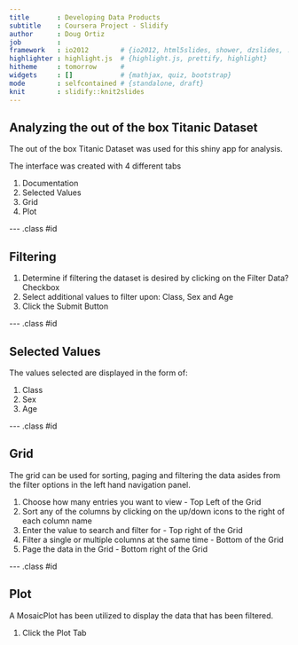 ```yaml
---
title       : Developing Data Products
subtitle    : Coursera Project - Slidify
author      : Doug Ortiz
job         : 
framework   : io2012        # {io2012, html5slides, shower, dzslides, ...}
highlighter : highlight.js  # {highlight.js, prettify, highlight}
hitheme     : tomorrow      # 
widgets     : []            # {mathjax, quiz, bootstrap}
mode        : selfcontained # {standalone, draft}
knit        : slidify::knit2slides
---
```


## Analyzing the out of the box Titanic Dataset

The out of the box Titanic Dataset was used for this shiny app for analysis.

The interface was created with 4 different tabs

1. Documentation
2. Selected Values
3. Grid
4. Plot

--- .class #id 

## Filtering

1. Determine if filtering the dataset is desired by clicking on the Filter Data? Checkbox
2. Select additional values to filter upon: Class, Sex and Age
3. Click the Submit Button

--- .class #id 

## Selected Values
The values selected are displayed in the form of:

1. Class
2. Sex
3. Age

--- .class #id 

## Grid
The grid can be used for sorting, paging and filtering the data asides from the filter options in the left hand navigation panel.

1. Choose how many entries you want to view - Top Left of the Grid
2. Sort any of the columns by clicking on the up/down icons to the right of each column name
3. Enter the value to search and filter for - Top right of the Grid
4. Filter a single or multiple columns at the same time - Bottom of the Grid
5. Page the data in the Grid - Bottom right of the Grid

--- .class #id 

## Plot
A MosaicPlot has been utilized to display the data that has been filtered.

1. Click the Plot Tab
